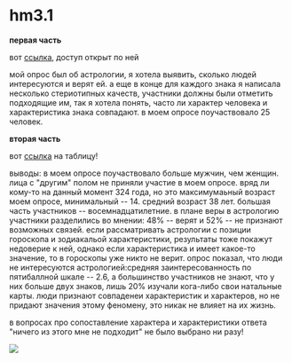 # hm3.1

**первая часть**

вот [ссылка](https://docs.google.com/forms/d/1PsXatvFUjWThtpk3K4cL5TVlS7k-2dLvH7i4-Gvw9JA/edit?usp=sharing), доступ открыт по ней 

мой опрос был об астрологии, я хотела выявить, сколько людей интересуются и верят ей. а еще в конце для каждого знака я написала несколько стериотипных качеств, участники должны были отметить подходящие им, так я хотела понять, часто ли характер человека и характеристика знака совпадают.
в моем опросе поучаствовало 25 человек.

**вторая часть**

вот [ссылка](https://docs.google.com/spreadsheets/d/1fdCVmA1n8tH5qQ56qYurARAGegYfEoOGLBilqX6Dci0/edit#gid=1796133761) на таблицу!

выводы:
 в моем опросе поучаствовало больше мужчин, чем женщин. лица с "другим" полом не приняли участие в моем опросе.
 вряд ли кому-то на данный момент 324 года, но это максимумаьный возраст  моем опросе, минимальный -- 14. средний возраст 38 лет. большая часть участников -- восемнадцатилетние.
 в плане веры в астрологию участники разделились во мнении: 48% -- верят и 52% -- не признают возможных связей.
 если рассматривать астрологии с позиции гороскопа и зодиакальой характеристики, результаты тоже покажут недоверие к ней, однако если характеристика и имеет какое-то значение, то в гороскопы уже никто не верит.
 опрос показал, что люди не интересуются астрологией:средняя заинтересованность по пятибаллной шкале -- 2.6, а большинство участников не знают, что у них больше двух знаков, лишь 20% изучали кога-либо свои натальные карты.
 люди признают совпаденеи характеристик и характеров, но не придают значения этому феномену, это никак не влияет на их жизнь. 
 
 в вопросах про сопоставление характера и характеристики ответа "ничего из этого мне не подходит" не было выбрано ни разу!
 
 ![](http://2000.ua/modules/pages/pictures/1000x1000/12216_e9ebc32499bfaabe2da75d3c85a1824c_4083.jpg)
